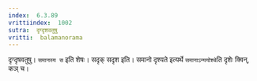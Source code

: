 ```yaml
---
index:  6.3.89
vrittiindex:  1002
sutra:  दृग्दृशवतुषु
vritti:  balamanorama 
---
```


दृग्दृषवतुषु। `समानस्य स` इति शेषः। सदृक् सदृश इति। समानो दृश्यते इत्यर्थे `समानाऽन्ययोश्चे`ति दृशेः क्विन्, कञ् च।

